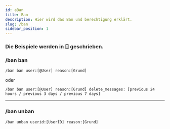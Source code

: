 ```yaml
---
id: aBan
title: Ban
description: Hier wird das Ban und berechtigung erklärt.
slug: /ban
sidebar_position: 1
---
```


<h3> Die Beispiele werden in [] geschrieben.</h3>

### /ban ban

```
/ban ban user:[@User] reason:[Grund]
```
oder

```
/ban ban user:[@User] reason:[Grund] delete_messages: [previous 24 hours / previous 3 days / previous 7 days]
```

________________________

### /ban unban

```
/ban unban userid:[UserID] reason:[Grund]
```